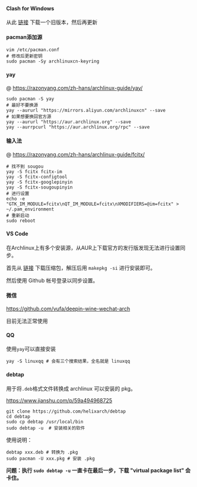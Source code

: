 #### Clash for Windows

从此 [链接](https://cvws.icloud-content.com.cn/B/AaI4k_bKypLbJMJz1yXSWcyRIM4RAYUprBsYyxCyOjIKrWT_62GaKSmB/Clash.for.Windows-0.20.30-x64-linux.tar.gz?o=ApzGfz4ziPelnN7ZjsvI0g8I7HBDbNm90It80MHhxSQh&v=1&x=3&a=CAogjDDfZPSiI_OHd-BwpHxNxNyybZuM2Mm5QnHMsMilsNsSbxD6yLOnmzEY-qWPqZsxIgEAUgSRIM4RWgSaKSmBaid3zk_S2Mfq1-oh0nliIyVsWTEkBl3M1p6rRnwgJqK16uC5OPewYZxyJ0-wXv6hiwkBnSmbKSauH6QvsjnY_w7uZTQYZzCaPWh4BZTMxU86Kg&e=1690961171&fl=&r=92ddebfa-61f9-486a-9df4-9242052c7598-1&k=U8puK7ePAg-A9wW5nw5NGw&ckc=com.apple.clouddocs&ckz=com.apple.CloudDocs&p=220&s=LvWQwHNzQhfmjxq47mAst8RbUpA) 下载一个旧版本，然后再更新

#### pacman添加源

```shell
vim /etc/pacman.conf
# 修改后更新密钥
sudo pacman -Sy archlinuxcn-keyring
```

#### yay

@ https://razonyang.com/zh-hans/archlinux-guide/yay/

```shell
sudo pacman -S yay
# 最好不要换源
yay --aururl "https://mirrors.aliyun.com/archlinuxcn" --save
# 如果想要换回官方源
yay --aururl "https://aur.archlinux.org" --save
yay --aurrpcurl "https://aur.archlinux.org/rpc" --save
```

#### 输入法

@ https://razonyang.com/zh-hans/archlinux-guide/fcitx/

```shell
# 找不到 sougou
yay -S fcitx fcitx-im
yay -S fcitx-configtool
yay -S fcitx-googlepinyin
yay -S fcitx-sougoupinyin
# 进行设置
echo -e "GTK_IM_MODULE=fcitx\nQT_IM_MODULE=fcitx\nXMODIFIERS=@im=fcitx" > ~/.pam_environment
# 重新启动
sudo reboot
```

#### VS Code

在Archlinux上有多个安装源，从AUR上下载官方的发行版发现无法进行设置同步。

首先从 [链接](https://aur.archlinux.org/cgit/aur.git/snapshot/visual-studio-code-bin.tar.gz) 下载压缩包，解压后用 `makepkg -si` 进行安装即可。

然后使用 Github 帐号登录以同步设置。

#### 微信

https://github.com/vufa/deepin-wine-wechat-arch

目前无法正常使用

#### QQ

使用`yay`可以直接安装

```shell
yay -S linuxqq # 会有三个搜索结果，全名就是 linuxqq
```

#### debtap

用于将`.deb`格式文件转换成 archlinux 可以安装的 pkg。

https://www.jianshu.com/p/59a494968725

```shell
git clone https://github.com/helixarch/debtap
cd debtap
sudo cp debtap /usr/local/bin
sudo debtap -u  # 安装相关的软件
```

使用说明：

```shell
debtap xxx.deb # 转换为 .pkg
sudo pacman -U xxx.pkg # 安装 .pkg
```

**问题：执行 `sudo debtap -u` 一直卡在最后一步，下载 "virtual package list" 会卡住。**

